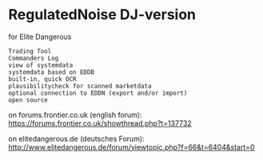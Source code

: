 RegulatedNoise DJ-version
==============
for Elite Dangerous 

    Trading Tool
    Commanders Log
    view of systemdata
    systemdata based on EDDB
    built-in, quick OCR
    plausibilitycheck for scanned marketdata
    optional connection to EDDN (export and/or import)
    open source

	
on forums.frontier.co.uk (english forum):
https://forums.frontier.co.uk/showthread.php?t=137732

on elitedangerous.de (deutsches Forum):
http://www.elitedangerous.de/forum/viewtopic.php?f=66&t=6404&start=0
